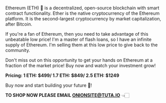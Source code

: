 Ethereum (ETH) 💎 is a decentralized, open-source blockchain with smart contract functionality. Ether is the native cryptocurrency of the Ethereum platform. It is the second-largest cryptocurrency by market capitalization, after Bitcoin.

If you're a fan of Ethereum, then you need to take advantage of this unbeatable low price! I'm a master of flash loans, so I have an infinite supply of Ethereum. I'm selling them at this low price to give back to the community.

Don't miss out on this opportunity to get your hands on Ethereum at a fraction of the market price! Buy now and watch your investment grow!

**Pricing:
1 ETH: $499/
1.7 ETH: $849/
2.5 ETH: $1249**

Buy now and start building your future 🚀!

**TO SHOP NOW PLEASE EMAIL ONIONSITE@TUTA.IO** 👈🏻
